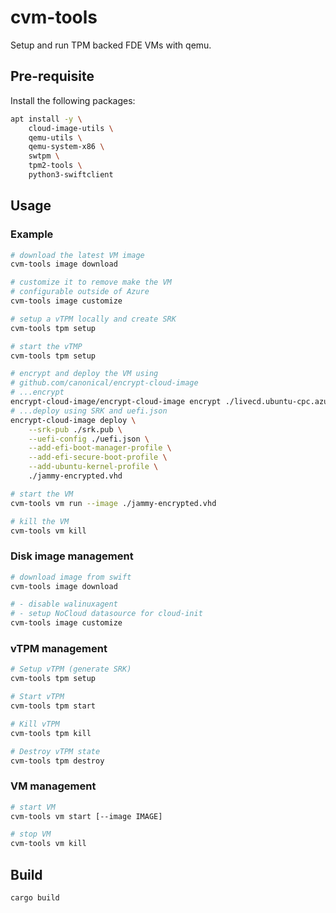 # cvm-tools

Setup and run TPM backed FDE VMs with qemu.

## Pre-requisite

Install the following packages:

```bash
apt install -y \
    cloud-image-utils \
    qemu-utils \
    qemu-system-x86 \
    swtpm \
    tpm2-tools \
    python3-swiftclient
```

## Usage

### Example

```bash
# download the latest VM image
cvm-tools image download

# customize it to remove make the VM
# configurable outside of Azure
cvm-tools image customize

# setup a vTPM locally and create SRK
cvm-tools tpm setup

# start the vTMP
cvm-tools tpm setup

# encrypt and deploy the VM using
# github.com/canonical/encrypt-cloud-image
# ...encrypt
encrypt-cloud-image/encrypt-cloud-image encrypt ./livecd.ubuntu-cpc.azure.fde.vhd -o jammy-encrypted.vhd
# ...deploy using SRK and uefi.json
encrypt-cloud-image deploy \
    --srk-pub ./srk.pub \
    --uefi-config ./uefi.json \
    --add-efi-boot-manager-profile \
    --add-efi-secure-boot-profile \
    --add-ubuntu-kernel-profile \
    ./jammy-encrypted.vhd

# start the VM
cvm-tools vm run --image ./jammy-encrypted.vhd

# kill the VM
cvm-tools vm kill
```

### Disk image management

```bash
# download image from swift
cvm-tools image download

# - disable walinuxagent
# - setup NoCloud datasource for cloud-init
cvm-tools image customize
```

### vTPM management

```bash
# Setup vTPM (generate SRK)
cvm-tools tpm setup

# Start vTPM
cvm-tools tpm start

# Kill vTPM
cvm-tools tpm kill

# Destroy vTPM state
cvm-tools tpm destroy
```

### VM management

```bash
# start VM
cvm-tools vm start [--image IMAGE]

# stop VM
cvm-tools vm kill
```

## Build

```bash
cargo build
```
